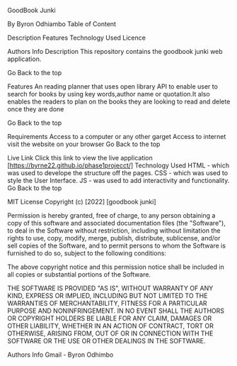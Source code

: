 GoodBook Junki

By Byron Odhiambo
Table of Content

Description
Features
Technology Used
Licence

Authors Info
Description
This repository contains the goodbook junki web application.

Go Back to the top

Features
An reading planner that uses open library API to enable user to search for books by using key words,author name or quotation.It also enables the readers to plan on the books they are looking to read and delete once they are done

Go Back to the top

Requirements
Access to a computer or any other garget
Access to internet
visit the website on your browser
Go Back to the top

Live Link
Click this link to view the live application [https://byrne22.github.io/phase1projecct/]
Technology Used
HTML - which was used to develope the structure off the pages.
CSS - which was used to style the User Interface.
JS - was used to add interactivity and functionality.
Go Back to the top

MIT License
Copyright (c) [2022] [goodbook junki]

Permission is hereby granted, free of charge, to any person obtaining a copy of this software and associated documentation files (the "Software"), to deal in the Software without restriction, including without limitation the rights to use, copy, modify, merge, publish, distribute, sublicense, and/or sell copies of the Software, and to permit persons to whom the Software is furnished to do so, subject to the following conditions:

The above copyright notice and this permission notice shall be included in all copies or substantial portions of the Software.

THE SOFTWARE IS PROVIDED "AS IS", WITHOUT WARRANTY OF ANY KIND, EXPRESS OR IMPLIED, INCLUDING BUT NOT LIMITED TO THE WARRANTIES OF MERCHANTABILITY, FITNESS FOR A PARTICULAR PURPOSE AND NONINFRINGEMENT. IN NO EVENT SHALL THE AUTHORS OR COPYRIGHT HOLDERS BE LIABLE FOR ANY CLAIM, DAMAGES OR OTHER LIABILITY, WHETHER IN AN ACTION OF CONTRACT, TORT OR OTHERWISE, ARISING FROM, OUT OF OR IN CONNECTION WITH THE SOFTWARE OR THE USE OR OTHER DEALINGS IN THE SOFTWARE.

Authors Info
Gmail - Byron Odhimbo
